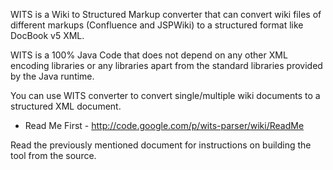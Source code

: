 WITS is a Wiki to Structured Markup converter that can convert wiki files of different markups (Confluence and JSPWiki) to a structured format like DocBook v5 XML.

WITS is a 100% Java Code that does not depend on any other XML encoding libraries or any libraries apart from the standard libraries provided by the Java runtime.

You can use WITS converter to convert single/multiple wiki documents to a structured XML document.

  * Read Me First - http://code.google.com/p/wits-parser/wiki/ReadMe

Read the previously mentioned document for instructions on building the tool from the source.